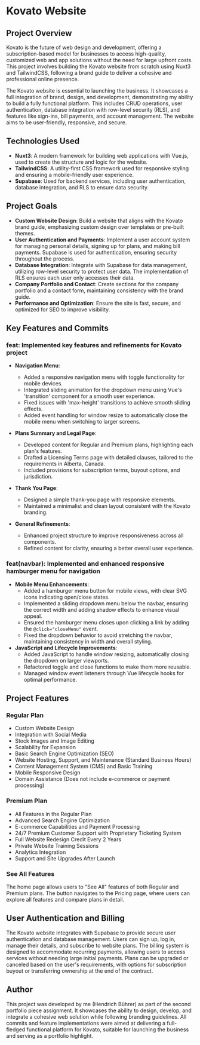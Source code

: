 # Kovato Website

## Project Overview
Kovato is the future of web design and development, offering a subscription-based model for businesses to access high-quality, customized web and app solutions without the need for large upfront costs. This project involves building the Kovato website from scratch using Nuxt3 and TailwindCSS, following a brand guide to deliver a cohesive and professional online presence.

The Kovato website is essential to launching the business. It showcases a full integration of brand, design, and development, demonstrating my ability to build a fully functional platform. This includes CRUD operations, user authentication, database integration with row-level security (RLS), and features like sign-ins, bill payments, and account management. The website aims to be user-friendly, responsive, and secure.

## Technologies Used
- **Nuxt3**: A modern framework for building web applications with Vue.js, used to create the structure and logic for the website.
- **TailwindCSS**: A utility-first CSS framework used for responsive styling and ensuring a mobile-friendly user experience.
- **Supabase**: Used for backend services, including user authentication, database integration, and RLS to ensure data security.

## Project Goals
- **Custom Website Design**: Build a website that aligns with the Kovato brand guide, emphasizing custom design over templates or pre-built themes.
- **User Authentication and Payments**: Implement a user account system for managing personal details, signing up for plans, and making bill payments. Supabase is used for authentication, ensuring security throughout the process.
- **Database Integration**: Integrate with Supabase for data management, utilizing row-level security to protect user data. The implementation of RLS ensures each user only accesses their data.
- **Company Portfolio and Contact**: Create sections for the company portfolio and a contact form, maintaining consistency with the brand guide.
- **Performance and Optimization**: Ensure the site is fast, secure, and optimized for SEO to improve visibility.

## Key Features and Commits
### feat: Implemented key features and refinements for Kovato project
- **Navigation Menu**:
  - Added a responsive navigation menu with toggle functionality for mobile devices.
  - Integrated sliding animation for the dropdown menu using Vue's 'transition' component for a smooth user experience.
  - Fixed issues with 'max-height' transitions to achieve smooth sliding effects.
  - Added event handling for window resize to automatically close the mobile menu when switching to larger screens.

- **Plans Summary and Legal Page**:
  - Developed content for Regular and Premium plans, highlighting each plan's features.
  - Drafted a Licensing Terms page with detailed clauses, tailored to the requirements in Alberta, Canada.
  - Included provisions for subscription terms, buyout options, and jurisdiction.

- **Thank You Page**:
  - Designed a simple thank-you page with responsive elements.
  - Maintained a minimalist and clean layout consistent with the Kovato branding.

- **General Refinements**:
  - Enhanced project structure to improve responsiveness across all components.
  - Refined content for clarity, ensuring a better overall user experience.

### feat(navbar): Implemented and enhanced responsive hamburger menu for navigation
- **Mobile Menu Enhancements**:
  - Added a hamburger menu button for mobile views, with clear SVG icons indicating open/close states.
  - Implemented a sliding dropdown menu below the navbar, ensuring the correct width and adding shadow effects to enhance visual appeal.
  - Ensured the hamburger menu closes upon clicking a link by adding the `@click="closeMenu"` event.
  - Fixed the dropdown behavior to avoid stretching the navbar, maintaining consistency in width and overall styling.
- **JavaScript and Lifecycle Improvements**:
  - Added JavaScript to handle window resizing, automatically closing the dropdown on larger viewports.
  - Refactored toggle and close functions to make them more reusable.
  - Managed window event listeners through Vue lifecycle hooks for optimal performance.

## Project Features
### Regular Plan
- Custom Website Design
- Integration with Social Media
- Stock Images and Image Editing
- Scalability for Expansion
- Basic Search Engine Optimization (SEO)
- Website Hosting, Support, and Maintenance (Standard Business Hours)
- Content Management System (CMS) and Basic Training
- Mobile Responsive Design
- Domain Assistance (Does not include e-commerce or payment processing)

### Premium Plan
- All Features in the Regular Plan
- Advanced Search Engine Optimization
- E-commerce Capabilities and Payment Processing
- 24/7 Premium Customer Support with Proprietary Ticketing System
- Full Website Redesign Credit Every 2 Years
- Private Website Training Sessions
- Analytics Integration
- Support and Site Upgrades After Launch

### See All Features
The home page allows users to "See All" features of both Regular and Premium plans. The button navigates to the Pricing page, where users can explore all features and compare plans in detail.

## User Authentication and Billing
The Kovato website integrates with Supabase to provide secure user authentication and database management. Users can sign up, log in, manage their details, and subscribe to website plans. The billing system is designed to accommodate recurring payments, allowing users to access services without needing large initial payments. Plans can be upgraded or canceled based on the user's requirements, with options for subscription buyout or transferring ownership at the end of the contract.

## Author
This project was developed by me (Hendrich Bührer) as part of the second portfolio piece assignment. It showcases the ability to design, develop, and integrate a cohesive web solution while following branding guidelines. All commits and feature implementations were aimed at delivering a full-fledged functional platform for Kovato, suitable for launching the business and serving as a portfolio highlight.